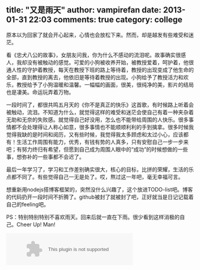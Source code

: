 title: "又是雨天"
author: vampirefan
date: 2013-01-31 22:03
comments: true
category: college
--------------------

原本以为回家了就会开心起来，心情也会放松下来。然而，却是越发有些难受和迷茫。
<!-- more -->
看《忠犬八公的故事》，女朋友问我，你为什么不感动的流泪呢。故事确实很感人，我却没有被触动的感觉。可爱的小狗被收养开始，被教授爱着，呵护着，他很通人性的守护着教授，每天在教授下班的路上等待着，教授的出现变成了他生命的全部，直到教授的离去，他依旧是等待着教授的出现。小狗给予了教授活力和欢乐，教授给予了小狗温暖和温馨。一幅幅的画面，很美，很纯净的美，影片的结局也是凄美。命运玩弄着万物。

一段时间了，都很共鸣五月天的《你不是真正的快乐》这首歌，有时候路上听着会被触动，流泪。不知道为什么，就觉得这样的难受和迷茫会使自己有着一种夹杂着无助和无奈的失败感。就觉得自己好没用，怎么也不能带给周围的人快乐。很多事情都不会处理得让人称心如意，很多事情也不能顺顺利利的手到擒拿。很多时候我觉得我缺的是时间和阅历，又有些时候，我觉得我太多顾虑和太过小心，应该都有！生活工作周围有能力，优秀，有钱有势的人真多，只有安慰自己一步一步来吧；有努力终归有希望，但愿到自己成为周围人眼中的“成功”的时候想做的一些事，想弥补的一些事都不会迟了。

最后一年学习了，学习和工作差别确实很大，核心的目标，比拼的荣耀，生活的乐点都不同了。有些觉得自己一无是处了。哎，熬过这一年吧，毫无幸福可言。

想重新用nodejs搭博客框架的，突然没什么兴趣了，这个放进TODO-list吧。博客的代码扔开一段时间不折腾了。github被封了就被封了吧，正好就当是日记记载着自己的feeling吧。

PS：特别特别特别不喜欢雨天。回来后就一直在下雨。很少看到这样消极的自己。Cheer Up! Man!

<embed src="http://music.163.com/style/swf/widget.swf?sid=4370918&type=2&auto=1&width=320&height=66" width="340" height="86"  allowNetworking="all"></embed>
